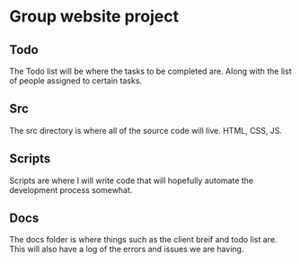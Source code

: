 # Group website project

## Todo

The Todo list will be where the tasks to be completed are. Along with the list of people assigned to certain tasks. 

## Src

The src directory is where all of the source code will live. HTML, CSS, JS. 

## Scripts

Scripts are where I will write code that will hopefully automate the development process somewhat. 

## Docs
The docs folder is where things such as the client breif and todo list are. This will also have a log of the errors and issues we are having.